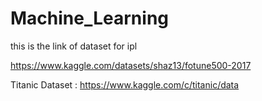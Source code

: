 # Machine_Learning


this is the link of dataset for ipl

https://www.kaggle.com/datasets/shaz13/fotune500-2017


Titanic Dataset : https://www.kaggle.com/c/titanic/data
